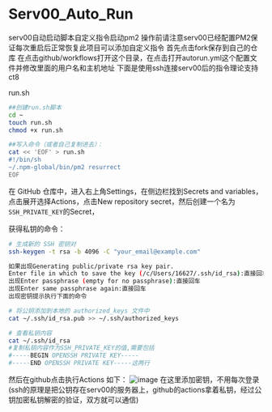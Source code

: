 # Serv00_Auto_Run
serv00自动启动脚本自定义指令启动pm2
操作前请注意serv00已经配置PM2保证每次重启后正常恢复此项目可以添加自定义指令
首先点击fork保存到自己的仓库
在点击github/workflows打开这个目录，在点击打开autorun.yml这个配置文件并修改里面的用户名和主机地址
下面是使用ssh连接serv00后的指令理论支持ct8

run.sh
```bash
##创建run.sh脚本
cd ~
touch run.sh
chmod +x run.sh

##写入命令（或者自己复制进去）：
cat << 'EOF' > run.sh
#!/bin/sh
~/.npm-global/bin/pm2 resurrect
EOF
```

在 GitHub 仓库中，进入右上角Settings，在侧边栏找到Secrets and variables，点击展开选择Actions，点击New repository secret，然后创建一个名为`SSH_PRIVATE_KEY`的Secret，

获得私钥的命令：
```bash
# 生成新的 SSH 密钥对
ssh-keygen -t rsa -b 4096 -C "your_email@example.com"

如果出现Generating public/private rsa key pair.
Enter file in which to save the key (/c/Users/16627/.ssh/id_rsa):直接回车
出现Enter passphrase (empty for no passphrase):直接回车
出现Enter same passphrase again:直接回车
出现密钥提示执行下面的命令

# 将公钥添加到本地的 authorized_keys 文件中
cat ~/.ssh/id_rsa.pub >> ~/.ssh/authorized_keys

# 查看私钥内容
cat ~/.ssh/id_rsa
#复制私钥内容作为SSH_PRIVATE_KEY的值,需要包括
#-----BEGIN OPENSSH PRIVATE KEY-----
#-----END OPENSSH PRIVATE KEY-----这两行
```
然后在github点击执行Actions
如下：
![image](https://github.com/kuoihao/Serv00_Auto_Run/assets/95399503/88f19d91-55ef-4501-a7f1-f71a6625a91a)
在这里添加密钥，不用每次登录
(ssh的原理是把公钥存在serv00的服务器上，github的actions拿着私钥，经过公钥加密私钥解密的验证，双方就可以通信)
